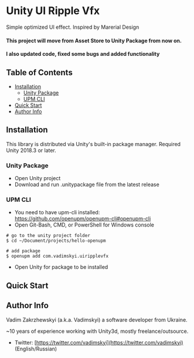 # Unity UI Ripple Vfx
Simple optimized UI effect. Inspired by Marerial Design

#### This project will move from Asset Store to Unity Package from now on.
#### I also updated code, fixed some bugs and added functionality
## Table of Contents

- [Installation](#installation)
    - [Unity Package](#unity-package)
    - [UPM CLI](#upm-cli)
- [Quick Start](#quick-start)
- [Author Info](#author-info)

## Installation

This library is distributed via Unity's built-in package manager. Required Unity 2018.3 or later.

### Unity Package
- Open Unity project
- Download and run .unitypackage file from the latest release

### UPM CLI
- You need to have upm-cli installed: https://github.com/openupm/openupm-cli#openupm-cli
- Open Git-Bash, CMD, or PowerShell for Windows console
```console
# go to the unity project folder
$ cd ~/Document/projects/hello-openupm

# add package
$ openupm add com.vadimskyi.uiripplevfx
```
- Open Unity for package to be installed

## Quick Start

## Author Info

Vadim Zakrzhewskyi (a.k.a. Vadimskyi) a software developer from Ukraine.

~10 years of experience working with Unity3d, mostly freelance/outsource.

* Twitter: [https://twitter.com/vadimskyi](https://twitter.com/vadimskyi) (English/Russian)

